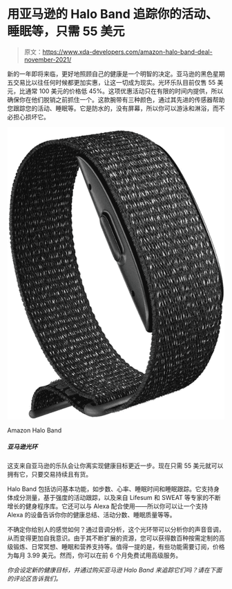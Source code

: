 # 用亚马逊的 Halo Band 追踪你的活动、睡眠等，只需 55 美元

> 原文：<https://www.xda-developers.com/amazon-halo-band-deal-november-2021/>

新的一年即将来临，更好地照顾自己的健康是一个明智的决定。亚马逊的黑色星期五交易比以往任何时候都更加实惠，让这一切成为现实。光环乐队目前仅售 55 美元，比通常 100 美元的价格低 45%。这项优惠活动只在有限的时间内提供，所以确保你在他们脱销之前抓住一个。这款腕带有三种颜色，通过其先进的传感器帮助您跟踪您的活动、睡眠等。它是防水的，没有屏幕，所以你可以游泳和淋浴，而不必担心损坏它。

 <picture>![This band from Amazon will bring you one step closer to achieving your health goals. Own it now for $55 only while the deal lasts and it's in stock.](img/c67cda9fea051bd2880e8d793d8fe5d6.png)</picture> 

Amazon Halo Band

##### 亚马逊光环

这支来自亚马逊的乐队会让你离实现健康目标更近一步。现在只需 55 美元就可以拥有它，只要交易持续且有货。

Halo Band 包括访问基本功能，如步数、心率、睡眠时间和睡眠跟踪。它支持身体成分测量，基于强度的活动跟踪，以及来自 Lifesum 和 SWEAT 等专家的不断增长的健身程序库。它还可以与 Alexa 配合使用——所以你可以让一个支持 Alexa 的设备告诉你你的健康总结、活动分数、睡眠质量等等。

不确定你给别人的感觉如何？通过音调分析，这个光环带可以分析你的声音音调，从而变得更加自我意识。由于其不断扩展的资源，您可以获得数百种按需定制的高级锻炼、日常冥想、睡眠和营养支持等。值得一提的是，有些功能需要订阅，价格为每月 3.99 美元。然而，你可以在前 6 个月免费试用高级服务。

*你会设定新的健康目标，并通过购买亚马逊 Halo Band 来追踪它们吗？请在下面的评论区告诉我们。*